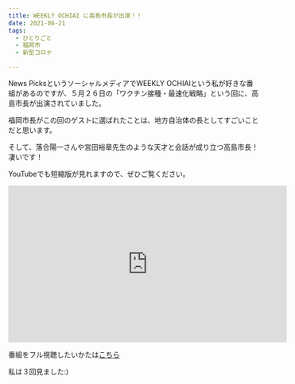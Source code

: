 ```yaml
---
title: WEEKLY OCHIAI に高島市長が出演！！
date: 2021-06-21
tags:
  - ひとりごと
  - 福岡市
  - 新型コロナ

---
```


News PicksというソーシャルメディアでWEEKLY OCHIAIという私が好きな番組があるのですが、５月２６日の「ワクチン接種・最速化戦略」という回に、高島市長が出演されていました。

福岡市長がこの回のゲストに選ばれたことは、地方自治体の長としてすごいことだと思います。

そして、落合陽一さんや宮田裕章先生のような天才と会話が成り立つ高島市長！凄いです！

YouTubeでも短縮版が見れますので、ぜひご覧ください。

<iframe width="560" height="315" src="https://www.youtube.com/embed/LpdktdHrsgk" title="YouTube video player" frameborder="0" allow="accelerometer; autoplay; clipboard-write; encrypted-media; gyroscope; picture-in-picture" allowfullscreen></iframe>

番組をフル視聴したいかたは[こちら](https://newspicks.com/live-movie/1278?invoker=ln_youtube_movie_seut210527_wo-wkcn-yt-com&utm_source=youtube&utm_medium=movie&utm_campaign=wo-wkcn-yt-com)

私は３回見ました:)
